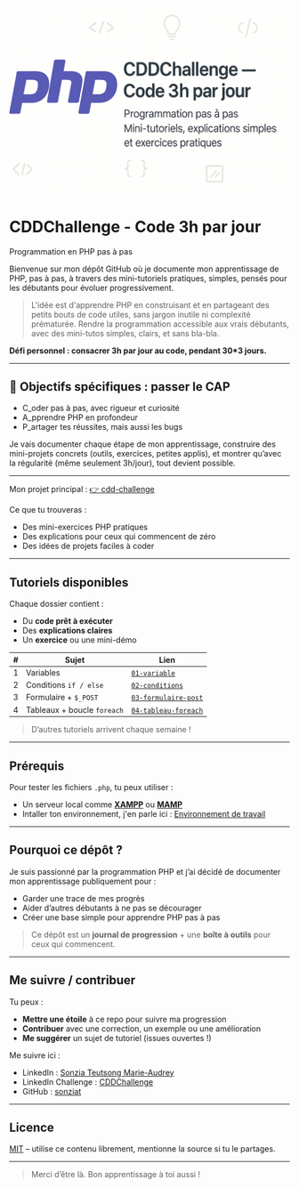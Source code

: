 ![Bannière](banner.png)
# CDDChallenge - Code 3h par jour
Programmation en PHP pas à pas

Bienvenue sur mon dépôt GitHub où je documente mon apprentissage de PHP, pas à pas, à travers des mini-tutoriels pratiques, simples, pensés pour les débutants pour évoluer progressivement.
> L'idée est d'apprendre PHP en construisant et en partageant des petits bouts de code utiles, sans jargon inutile ni complexité prématurée.
> Rendre la programmation accessible aux vrais débutants, avec des mini-tutos simples, clairs, et sans bla-bla.

**Défi personnel : consacrer 3h par jour au code, pendant 30*3 jours.**  

---

## 🎯 Objectifs spécifiques : passer le **CAP**

- C_oder pas à pas, avec rigueur et curiosité
- A_pprendre PHP en profondeur
- P_artager tes réussites, mais aussi les bugs

Je vais documenter chaque étape de mon apprentissage, construire des mini-projets concrets (outils, exercices, petites applis), et montrer qu’avec la régularité (même seulement 3h/jour), tout devient possible. 

---

Mon projet principal :
[👉 cdd-challenge](https://github.com/sonziat/cdd-challenge)

Ce que tu trouveras :
- Des mini-exercices PHP pratiques
- Des explications pour ceux qui commencent de zéro
- Des idées de projets faciles à coder

---

## Tutoriels disponibles

Chaque dossier contient :
- Du **code prêt à exécuter**
- Des **explications claires**
- Un **exercice** ou une mini-démo

| # | Sujet                              | Lien                       |
|---|------------------------------------|----------------------------|
| 1 | Variables                          | [`01-variable`](jours1-10/tutoriels/01-variable) |
| 2 | Conditions `if / else`             | [`02-conditions`](/jours1-10/tutoriels/02-conditions) |
| 3 | Formulaire + `$_POST`              | [`03-formulaire-post`](/jours1-10/tutoriels/03-formulaire-post) |
| 4 | Tableaux + boucle `foreach`        | [`04-tableau-foreach`](/jours1-10/tutoriels/04-tableau-foreach) |

> D’autres tutoriels arrivent chaque semaine !

---

## Prérequis

Pour tester les fichiers `.php`, tu peux utiliser :
- Un serveur local comme **[XAMPP](https://www.apachefriends.org/fr/index.html)** ou **[MAMP](https://www.mamp.info/)**
- Intaller ton environnement, j'en parle ici : [Environnement de travail](https://github.com/sonziat/cdd-challenge/environnement)
---

## Pourquoi ce dépôt ?

Je suis passionné par la programmation PHP et j’ai décidé de documenter mon apprentissage publiquement pour :
- Garder une trace de mes progrès
- Aider d’autres débutants à ne pas se décourager
- Créer une base simple pour apprendre PHP pas à pas

> Ce dépôt est un **journal de progression** + une **boîte à outils** pour ceux qui commencent.

---

## Me suivre / contribuer

Tu peux :
- **Mettre une étoile** à ce repo pour suivre ma progression
- **Contribuer** avec une correction, un exemple ou une amélioration
- **Me suggérer** un sujet de tutoriel (issues ouvertes !)

Me suivre ici :
- LinkedIn : [Sonzia Teutsong Marie-Audrey](https://linkedin.com/in/sonzia-teutsong)
- LinkedIn Challenge : [CDDChallenge](https://www.linkedin.com/feed/update/urn:li:activity:7379463413032329216/)
- GitHub : [sonziat](https://github.com/sonziat)

---

## Licence

[MIT](LICENSE) – utilise ce contenu librement, mentionne la source si tu le partages.

---

> Merci d’être là. Bon apprentissage à toi aussi !
